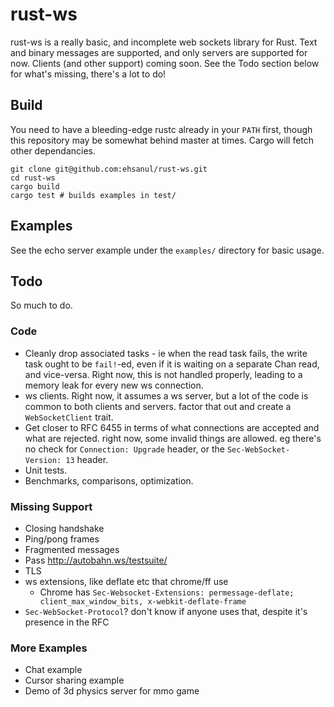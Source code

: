 # rust-ws

rust-ws is a really basic, and incomplete web sockets library for Rust. Text
and binary messages are supported, and only servers are supported for now.
Clients (and other support) coming soon. See the Todo section below for what's
missing, there's a lot to do!

## Build

You need to have a bleeding-edge rustc already in your `PATH` first, though
this repository may be somewhat behind master at times. Cargo will fetch other
dependancies.

    git clone git@github.com:ehsanul/rust-ws.git
    cd rust-ws
    cargo build
    cargo test # builds examples in test/

## Examples

See the echo server example under the `examples/` directory for basic usage.

## Todo

So much to do.

### Code

- Cleanly drop associated tasks - ie when the read task fails, the write task
  ought to be `fail!`-ed, even if it is waiting on a separate Chan read, and
  vice-versa. Right now, this is not handled properly, leading to a memory leak
  for every new ws connection.
- ws clients. Right now, it assumes a ws server, but a lot of the code is
  common to both clients and servers. factor that out and create
  a `WebSocketClient` trait.
- Get closer to RFC 6455 in terms of what connections are accepted and what are
  rejected. right now, some invalid things are allowed. eg there's no check for
  `Connection: Upgrade` header, or the `Sec-WebSocket-Version: 13` header.
- Unit tests.
- Benchmarks, comparisons, optimization.

### Missing Support

- Closing handshake
- Ping/pong frames
- Fragmented messages
- Pass http://autobahn.ws/testsuite/
- TLS
- ws extensions, like deflate etc that chrome/ff use
  - Chrome has
    `Sec-Websocket-Extensions: permessage-deflate; client_max_window_bits, x-webkit-deflate-frame`
- `Sec-WebSocket-Protocol`? don't know if anyone uses that, despite it's presence in the RFC

### More Examples

- Chat example
- Cursor sharing example
- Demo of 3d physics server for mmo game
